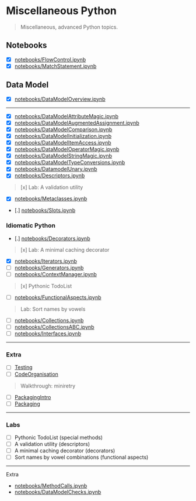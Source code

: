 # Miscellaneous Python

> Miscellaneous, advanced Python topics.

## Notebooks

* [x] [notebooks/FlowControl.ipynb](notebooks/FlowControl.ipynb)
* [x] [notebooks/MatchStatement.ipynb](notebooks/MatchStatement.ipynb)

## Data Model

* [x] [notebooks/DataModelOverview.ipynb](notebooks/DataModelOverview.ipynb)

----

* [x] [notebooks/DataModelAttributeMagic.ipynb](notebooks/DataModelAttributeMagic.ipynb)
* [x] [notebooks/DataModelAugmentedAssignment.ipynb](notebooks/DataModelAugmentedAssignment.ipynb)
* [x] [notebooks/DataModelComparison.ipynb](notebooks/DataModelComparison.ipynb)
* [x] [notebooks/DataModelInitialization.ipynb](notebooks/DataModelInitialization.ipynb)
* [x] [notebooks/DataModelItemAccess.ipynb](notebooks/DataModelItemAccess.ipynb)
* [x] [notebooks/DataModelOperatorMagic.ipynb](notebooks/DataModelOperatorMagic.ipynb)
* [x] [notebooks/DataModelStringMagic.ipynb](notebooks/DataModelStringMagic.ipynb)
* [x] [notebooks/DataModelTypeConversions.ipynb](notebooks/DataModelTypeConversions.ipynb)
* [x] [notebooks/DatamodelUnary.ipynb](notebooks/DatamodelUnary.ipynb)
* [x] [notebooks/Descriptors.ipynb](notebooks/Descriptors.ipynb)

> [x] Lab: A validation utility

* [x] [notebooks/Metaclasses.ipynb](notebooks/Metaclasses.ipynb)
* [.] [notebooks/Slots.ipynb](notebooks/Slots.ipynb)

### Idiomatic Python

* [.] [notebooks/Decorators.ipynb](notebooks/Decorators.ipynb)

> [x] Lab: A minimal caching decorator

* [x] [notebooks/Iterators.ipynb](notebooks/Iterators.ipynb)
* [ ] [notebooks/Generators.ipynb](notebooks/Generators.ipynb)
* [ ] [notebooks/ContextManager.ipynb](notebooks/ContextManager.ipynb)

> [x] Pythonic TodoList

* [ ] [notebooks/FunctionalAspects.ipynb](notebooks/FunctionalAspects.ipynb)

> Lab: Sort names by vowels

* [ ] [notebooks/Collections.ipynb](notebooks/Collections.ipynb)
* [ ] [notebooks/CollectionsABC.ipynb](notebooks/CollectionsABC.ipynb)
* [ ] [notebooks/Interfaces.ipynb](notebooks/Interfaces.ipynb)

----

### Extra

* [ ] [Testing](Extra/Testing.md)
* [ ] [CodeOrganisation](Extra/CodeOrganisation.md)

> Walkthrough: miniretry

* [ ] [PackagingIntro](Extra/PackagingIntro/)
* [ ] [Packaging](Extra/Packaging/)

----

### Labs

* [ ] Pythonic TodoList (special methods)
* [ ] A validation utility (descriptors)
* [ ] A minimal caching decorator (decorators)
* [ ] Sort names by vowel combinations (functional aspects)

----

Extra

* [notebooks/MethodCalls.ipynb](notebooks/MethodCalls.ipynb)
* [notebooks/DataModelChecks.ipynb](notebooks/DataModelChecks.ipynb)
